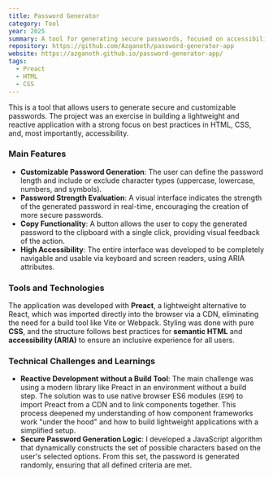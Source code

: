 ```yaml
---
title: Password Generator
category: Tool
year: 2025
summary: A tool for generating secure passwords, focused on accessibility.
repository: https://github.com/Azganoth/password-generator-app
website: https://azganoth.github.io/password-generator-app/
tags:
  - Preact
  - HTML
  - CSS
---
```


This is a tool that allows users to generate secure and customizable passwords. The project was an exercise in building a lightweight and reactive application with a strong focus on best practices in HTML, CSS, and, most importantly, accessibility.

### Main Features

- **Customizable Password Generation**: The user can define the password length and include or exclude character types (uppercase, lowercase, numbers, and symbols).
- **Password Strength Evaluation**: A visual interface indicates the strength of the generated password in real-time, encouraging the creation of more secure passwords.
- **Copy Functionality**: A button allows the user to copy the generated password to the clipboard with a single click, providing visual feedback of the action.
- **High Accessibility**: The entire interface was developed to be completely navigable and usable via keyboard and screen readers, using ARIA attributes.

### Tools and Technologies

The application was developed with **Preact**, a lightweight alternative to React, which was imported directly into the browser via a CDN, eliminating the need for a build tool like Vite or Webpack. Styling was done with pure **CSS**, and the structure follows best practices for **semantic HTML** and **accessibility (ARIA)** to ensure an inclusive experience for all users.

### Technical Challenges and Learnings

- **Reactive Development without a Build Tool**: The main challenge was using a modern library like Preact in an environment without a build step. The solution was to use native browser ES6 modules (`ESM`) to import Preact from a CDN and to link components together. This process deepened my understanding of how component frameworks work "under the hood" and how to build lightweight applications with a simplified setup.
- **Secure Password Generation Logic**: I developed a JavaScript algorithm that dynamically constructs the set of possible characters based on the user's selected options. From this set, the password is generated randomly, ensuring that all defined criteria are met.

